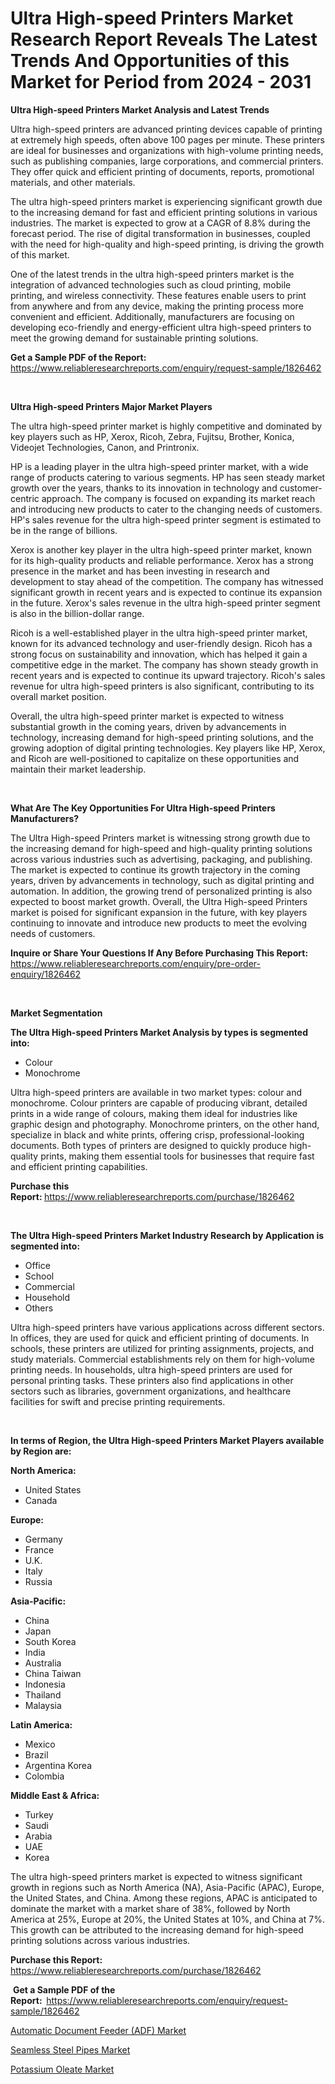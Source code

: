 <p><h1>Ultra High-speed Printers Market Research Report Reveals The Latest Trends And Opportunities of this Market for Period from 2024 - 2031</h1></p><p><strong>Ultra High-speed Printers Market Analysis and Latest Trends</strong></p>
<p><p>Ultra high-speed printers are advanced printing devices capable of printing at extremely high speeds, often above 100 pages per minute. These printers are ideal for businesses and organizations with high-volume printing needs, such as publishing companies, large corporations, and commercial printers. They offer quick and efficient printing of documents, reports, promotional materials, and other materials.</p><p>The ultra high-speed printers market is experiencing significant growth due to the increasing demand for fast and efficient printing solutions in various industries. The market is expected to grow at a CAGR of 8.8% during the forecast period. The rise of digital transformation in businesses, coupled with the need for high-quality and high-speed printing, is driving the growth of this market.</p><p>One of the latest trends in the ultra high-speed printers market is the integration of advanced technologies such as cloud printing, mobile printing, and wireless connectivity. These features enable users to print from anywhere and from any device, making the printing process more convenient and efficient. Additionally, manufacturers are focusing on developing eco-friendly and energy-efficient ultra high-speed printers to meet the growing demand for sustainable printing solutions.</p></p>
<p><strong>Get a Sample PDF of the Report:&nbsp;</strong> <a href="https://www.reliableresearchreports.com/enquiry/request-sample/1826462">https://www.reliableresearchreports.com/enquiry/request-sample/1826462</a></p>
<p>&nbsp;</p>
<p><strong>Ultra High-speed Printers Major Market Players</strong></p>
<p><p>The ultra high-speed printer market is highly competitive and dominated by key players such as HP, Xerox, Ricoh, Zebra, Fujitsu, Brother, Konica, Videojet Technologies, Canon, and Printronix.</p><p>HP is a leading player in the ultra high-speed printer market, with a wide range of products catering to various segments. HP has seen steady market growth over the years, thanks to its innovation in technology and customer-centric approach. The company is focused on expanding its market reach and introducing new products to cater to the changing needs of customers. HP's sales revenue for the ultra high-speed printer segment is estimated to be in the range of billions.</p><p>Xerox is another key player in the ultra high-speed printer market, known for its high-quality products and reliable performance. Xerox has a strong presence in the market and has been investing in research and development to stay ahead of the competition. The company has witnessed significant growth in recent years and is expected to continue its expansion in the future. Xerox's sales revenue in the ultra high-speed printer segment is also in the billion-dollar range.</p><p>Ricoh is a well-established player in the ultra high-speed printer market, known for its advanced technology and user-friendly design. Ricoh has a strong focus on sustainability and innovation, which has helped it gain a competitive edge in the market. The company has shown steady growth in recent years and is expected to continue its upward trajectory. Ricoh's sales revenue for ultra high-speed printers is also significant, contributing to its overall market position.</p><p>Overall, the ultra high-speed printer market is expected to witness substantial growth in the coming years, driven by advancements in technology, increasing demand for high-speed printing solutions, and the growing adoption of digital printing technologies. Key players like HP, Xerox, and Ricoh are well-positioned to capitalize on these opportunities and maintain their market leadership.</p></p>
<p>&nbsp;</p>
<p><strong>What Are The Key Opportunities For Ultra High-speed Printers Manufacturers?</strong></p>
<p><p>The Ultra High-speed Printers market is witnessing strong growth due to the increasing demand for high-speed and high-quality printing solutions across various industries such as advertising, packaging, and publishing. The market is expected to continue its growth trajectory in the coming years, driven by advancements in technology, such as digital printing and automation. In addition, the growing trend of personalized printing is also expected to boost market growth. Overall, the Ultra High-speed Printers market is poised for significant expansion in the future, with key players continuing to innovate and introduce new products to meet the evolving needs of customers.</p></p>
<p><strong>Inquire or Share Your Questions If Any Before Purchasing This Report:</strong> <a href="https://www.reliableresearchreports.com/enquiry/pre-order-enquiry/1826462">https://www.reliableresearchreports.com/enquiry/pre-order-enquiry/1826462</a></p>
<p>&nbsp;</p>
<p><strong>Market Segmentation</strong></p>
<p><strong>The Ultra High-speed Printers Market Analysis by types is segmented into:</strong></p>
<p><ul><li>Colour</li><li>Monochrome</li></ul></p>
<p><p>Ultra high-speed printers are available in two market types: colour and monochrome. Colour printers are capable of producing vibrant, detailed prints in a wide range of colours, making them ideal for industries like graphic design and photography. Monochrome printers, on the other hand, specialize in black and white prints, offering crisp, professional-looking documents. Both types of printers are designed to quickly produce high-quality prints, making them essential tools for businesses that require fast and efficient printing capabilities.</p></p>
<p><strong>Purchase this Report:&nbsp;</strong><a href="https://www.reliableresearchreports.com/purchase/1826462">https://www.reliableresearchreports.com/purchase/1826462</a></p>
<p>&nbsp;</p>
<p><strong>The Ultra High-speed Printers Market Industry Research by Application is segmented into:</strong></p>
<p><ul><li>Office</li><li>School</li><li>Commercial</li><li>Household</li><li>Others</li></ul></p>
<p><p>Ultra high-speed printers have various applications across different sectors. In offices, they are used for quick and efficient printing of documents. In schools, these printers are utilized for printing assignments, projects, and study materials. Commercial establishments rely on them for high-volume printing needs. In households, ultra high-speed printers are used for personal printing tasks. These printers also find applications in other sectors such as libraries, government organizations, and healthcare facilities for swift and precise printing requirements.</p></p>
<p>&nbsp;</p>
<p><strong>In terms of Region, the Ultra High-speed Printers Market Players available by Region are:</strong></p>
<p>
    <p> <strong> North America: </strong>
        <ul>
            <li>United States</li>
            <li>Canada</li>
        </ul>
        </p> 
    <p> <strong> Europe: </strong>
        <ul>
            <li>Germany</li>
            <li>France</li>
            <li>U.K.</li>
            <li>Italy</li>
            <li>Russia</li>
        </ul>
        </p> 
    <p> <strong> Asia-Pacific: </strong>
        <ul>
            <li>China</li>
            <li>Japan</li>
            <li>South Korea</li>
            <li>India</li>
            <li>Australia</li>
            <li>China Taiwan</li>
            <li>Indonesia</li>
            <li>Thailand</li>
            <li>Malaysia</li>
        </ul>
        </p> 
    <p> <strong> Latin America: </strong>
        <ul>
            <li>Mexico</li>
            <li>Brazil</li>
            <li>Argentina Korea</li>
            <li>Colombia</li>
        </ul>
        </p> 
    <p> <strong> Middle East & Africa: </strong>
        <ul>
            <li>Turkey</li>
            <li>Saudi</li>
            <li>Arabia</li>
            <li>UAE</li>
            <li>Korea</li>
        </ul>
    </p>
    </p>
<p><p>The ultra high-speed printers market is expected to witness significant growth in regions such as North America (NA), Asia-Pacific (APAC), Europe, the United States, and China. Among these regions, APAC is anticipated to dominate the market with a market share of 38%, followed by North America at 25%, Europe at 20%, the United States at 10%, and China at 7%. This growth can be attributed to the increasing demand for high-speed printing solutions across various industries.</p></p>
<p><strong>Purchase this Report: </strong><a href="https://www.reliableresearchreports.com/purchase/1826462">https://www.reliableresearchreports.com/purchase/1826462</a></p>
<p>&nbsp;<strong>Get a Sample PDF of the Report:&nbsp;&nbsp;</strong><a href="https://www.reliableresearchreports.com/enquiry/request-sample/1826462">https://www.reliableresearchreports.com/enquiry/request-sample/1826462</a></p>
<p><strong></strong></p>
<p><p><a href="https://github.com/WillieWoodard/Market-Research-Report-List-4/blob/main/automatic-document-feeder-adf-market.md">Automatic Document Feeder (ADF) Market</a></p><p><a href="https://ivy-potential-64b.notion.site/Global-Seamless-Steel-Pipes-Market-by-Types-Applications-and-Major-Players-with-Regional-Growth-R-51b1b4ba0524413a9430bf5f90e6925b">Seamless Steel Pipes Market</a></p><p><a href="https://nifty-kite-d51.notion.site/Potassium-Oleate-Market-Challenges-Opportunities-and-Growth-Drivers-and-Major-Market-Players-fore-a913c97b2ba24535a5d4df71b3ecb41c">Potassium Oleate Market</a></p></p>